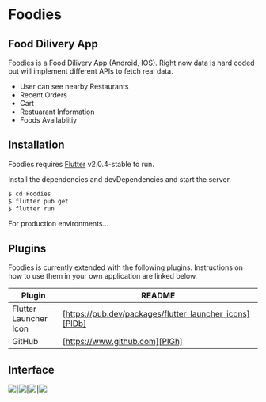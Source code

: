 # Foodies
## Food Dilivery App



Foodies is a Food Dilivery App (Android, IOS). Right now data is hard coded but will implement different APIs to fetch real data.

- User can see nearby Restaurants
- Recent Orders
- Cart
- Restuarant Information
- Foods Availablitiy

## Installation

Foodies requires [Flutter](https://flutter.dev/docs/get-started/install) v2.0.4-stable to run.

Install the dependencies and devDependencies and start the server.

```sh
$ cd Foodies
$ flutter pub get
$ flutter run
```

For production environments...


## Plugins

Foodies is currently extended with the following plugins.
Instructions on how to use them in your own application are linked below.

| Plugin | README |
| ------ | ------ |
| Flutter Launcher Icon | [https://pub.dev/packages/flutter_launcher_icons][PlDb] |
| GitHub | [https://www.github.com][PlGh] |

## Interface


![](https://github.com/arslankaleem7229/Foodies/blob/main/assets/Screenshots/Screenshot_1617997063.png?raw=true)|![](https://github.com/arslankaleem7229/Foodies/blob/main/assets/Screenshots/Screenshot_1617997087.png?raw=true)|![](https://github.com/arslankaleem7229/Foodies/blob/main/assets/Screenshots/Screenshot_1617997092.png?raw=true)|![](https://github.com/arslankaleem7229/Foodies/blob/main/assets/Screenshots/Screenshot_1617997100.png?raw=true)
